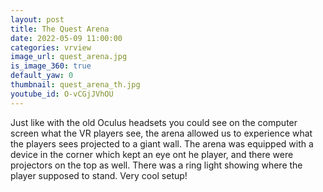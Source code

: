 ```yaml
---
layout: post
title: The Quest Arena
date: 2022-05-09 11:00:00
categories: vrview
image_url: quest_arena.jpg
is_image_360: true
default_yaw: 0
thumbnail: quest_arena_th.jpg
youtube_id: O-vCGjJVhOU
---
```

Just like with the old Oculus headsets you could see on the computer screen what the VR players see, the arena allowed us to experience what the players sees projected to a giant wall. The arena was equipped with a device in the corner which kept an eye ont he player, and there were projectors on the top as well. There was a ring light showing where the player supposed to stand. Very cool setup!
